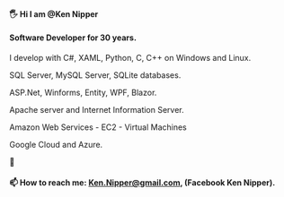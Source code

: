 #### :raised_hand_with_fingers_splayed: Hi I am @Ken Nipper
#### Software Developer for 30 years.
I develop with C#, XAML, Python, C, C++ on Windows and Linux.

SQL Server, MySQL Server, SQLite databases.

ASP.Net, Winforms, Entity, WPF, Blazor. 

Apache server and Internet Information Server.

Amazon Web Services - EC2 - Virtual Machines

Google Cloud and Azure.

:slightly_smiling_face:
#### 📫 How to reach me: Ken.Nipper@gmail.com, (Facebook Ken Nipper).
<!--
**kencctt11/kencctt11** is a ✨ _special_ ✨ repository because its `README.md` (this file) appears on your GitHub profile.

Here are some ideas to get you started:

- 🔭 I’m currently working on ...
- 🌱 I’m currently learning ...
- 👯 I’m looking to collaborate on ...
- 🤔 I’m looking for help with ...
- 💬 Ask me about ...
- 📫 How to reach me: ...
- 😄 Pronouns: ...
- ⚡ Fun fact: ...
-->
